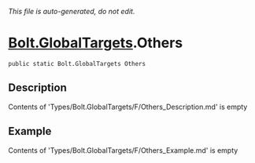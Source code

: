 *This file is auto-generated, do not edit.*

# [Bolt.GlobalTargets](Types/Bolt.GlobalTargets.md).Others
`public static Bolt.GlobalTargets Others`
## Description
Contents of 'Types/Bolt.GlobalTargets/F/Others_Description.md' is empty
## Example
Contents of 'Types/Bolt.GlobalTargets/F/Others_Example.md' is empty
